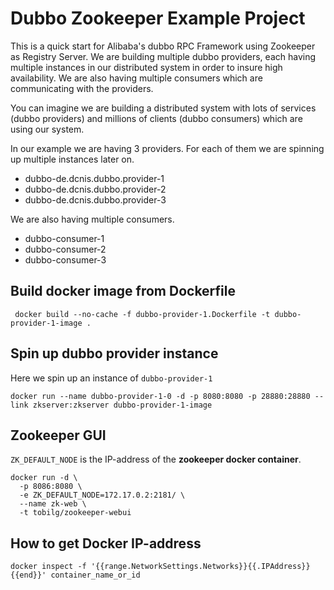 
# Dubbo Zookeeper Example Project

This is a quick start for Alibaba's dubbo RPC Framework using Zookeeper as Registry Server.
We are building multiple dubbo providers, each having multiple instances in our distributed system in order to insure high availability.
We are also having multiple consumers which are communicating with the providers.

You can imagine we are building a distributed system with lots of services (dubbo providers) 
and millions of clients (dubbo consumers) which are using our system.

In our example we are having 3 providers. For each of them we are spinning up multiple instances later on.
- dubbo-de.dcnis.dubbo.provider-1
- dubbo-de.dcnis.dubbo.provider-2
- dubbo-de.dcnis.dubbo.provider-3

We are also having multiple consumers.
- dubbo-consumer-1
- dubbo-consumer-2
- dubbo-consumer-3


## Build docker image from Dockerfile

```
 docker build --no-cache -f dubbo-provider-1.Dockerfile -t dubbo-provider-1-image .
```

## Spin up dubbo provider instance

Here we spin up an instance of ```dubbo-provider-1```
```
docker run --name dubbo-provider-1-0 -d -p 8080:8080 -p 28880:28880 --link zkserver:zkserver dubbo-provider-1-image
```

## Zookeeper GUI

```ZK_DEFAULT_NODE``` is the IP-address of the **zookeeper docker container**.

```
docker run -d \
  -p 8086:8080 \
  -e ZK_DEFAULT_NODE=172.17.0.2:2181/ \
  --name zk-web \
  -t tobilg/zookeeper-webui
```

## How to get Docker IP-address

```
docker inspect -f '{{range.NetworkSettings.Networks}}{{.IPAddress}}{{end}}' container_name_or_id
```